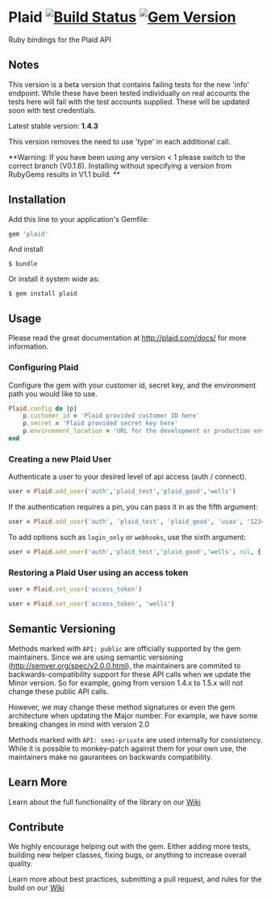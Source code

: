 # Plaid [![Build Status](https://travis-ci.org/plaid/plaid-ruby.svg?branch=release_v_1.0.0)](https://travis-ci.org/plaid/plaid-ruby) [![Gem Version](https://badge.fury.io/rb/plaid.svg)](http://badge.fury.io/rb/plaid)

Ruby bindings for the Plaid API

## Notes

This version is a beta version that contains failing tests for the new 'info' endpoint. While these have been tested individually on real accounts the tests here will fail with the test accounts supplied. These will be updated soon with test credentials.

Latest stable version: **1.4.3**

This version removes the need to use 'type' in each additional call.

**Warning: If you have been using any version < 1 please switch to the correct branch (V0.1.6). Installing without specifying a version from RubyGems results in V1.1 build. **

## Installation

Add this line to your application's Gemfile:

```ruby
gem 'plaid'
```

And install

    $ bundle

Or install it system wide as:

    $ gem install plaid

## Usage

Please read the great documentation at http://plaid.com/docs/ for more information.

### Configuring Plaid
Configure the gem with your customer id, secret key, and the environment path you would like to use.

```ruby
Plaid.config do |p|
    p.customer_id = 'Plaid provided customer ID here'
    p.secret = 'Plaid provided secret key here'
    p.environment_location = 'URL for the development or production environment'
end
```

### Creating a new Plaid User
Authenticate a user to your desired level of api access (auth / connect).

```ruby
user = Plaid.add_user('auth','plaid_test','plaid_good','wells')
```

If the authentication requires a pin, you can pass it in as the fifth argument:

```ruby
user = Plaid.add_user('auth', 'plaid_test', 'plaid_good', 'usaa', '1234')
```

To add options such as `login_only` or `webhooks`, use the sixth argument:

```ruby
user = Plaid.add_user('auth','plaid_test','plaid_good','wells', nil, { login_only: true, webhooks: 'https://example.org/callbacks/plaid')
```

### Restoring a Plaid User using an access token

```ruby
user = Plaid.set_user('access_token')
```

```ruby
user = Plaid.set_user('access_token', 'wells')
```

## Semantic Versioning

Methods marked with `API: public` are officially supported by the gem maintainers. Since
we are using semantic versioning (http://semver.org/spec/v2.0.0.html), the maintainers are
commited to backwards-compatibility support for these API calls when we update the Minor
version. So for example, going from version 1.4.x to 1.5.x will not change these public
API calls.

However, we may change these method signatures or even the gem architecture when updating
the Major number. For example, we have some breaking changes in mind with version 2.0

Methods marked with `API: semi-private` are used internally for consistency. While it is
possible to monkey-patch against them for your own use, the maintainers make no gaurantees
on backwards compatibility. 

## Learn More

Learn about the full functionality of the library on our [Wiki](https://github.com/plaid/plaid-ruby/wiki)

## Contribute

We highly encourage helping out with the gem. Either adding more tests, building new helper classes, fixing bugs, or anything to increase overall quality.

Learn more about best practices, submitting a pull request, and rules for the build on our [Wiki](https://github.com/plaid/plaid-ruby/wiki/Contribute!)
